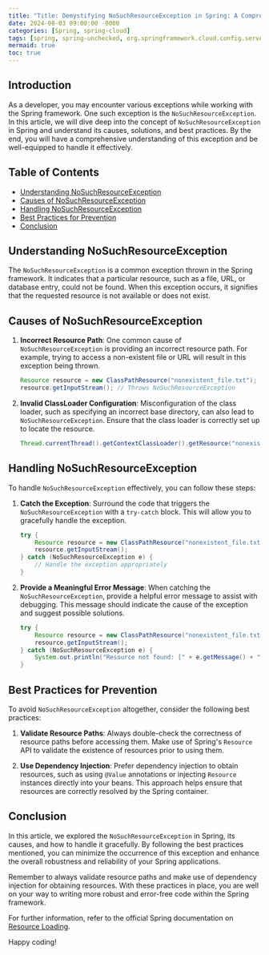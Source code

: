 ```yaml
---
title: "Title: Demystifying NoSuchResourceException in Spring: A Comprehensive Guide"
date: 2024-08-03 09:00:00 -0000
categories: [Spring, spring-cloud]
tags: [spring, spring-unchecked, org.springframework.cloud.config.server.resource]
mermaid: true
toc: true
---
```



## Introduction
As a developer, you may encounter various exceptions while working with the Spring framework. One such exception is the `NoSuchResourceException`. In this article, we will dive deep into the concept of `NoSuchResourceException` in Spring and understand its causes, solutions, and best practices. By the end, you will have a comprehensive understanding of this exception and be well-equipped to handle it effectively.

## Table of Contents
- [Understanding NoSuchResourceException](#understanding-nosuchresourceexception)
- [Causes of NoSuchResourceException](#causes-of-nosuchresourceexception)
- [Handling NoSuchResourceException](#handling-nosuchresourceexception)
- [Best Practices for Prevention](#best-practices-for-prevention)
- [Conclusion](#conclusion)

## Understanding NoSuchResourceException
The `NoSuchResourceException` is a common exception thrown in the Spring framework. It indicates that a particular resource, such as a file, URL, or database entry, could not be found. When this exception occurs, it signifies that the requested resource is not available or does not exist.

## Causes of NoSuchResourceException
1. **Incorrect Resource Path**: One common cause of `NoSuchResourceException` is providing an incorrect resource path. For example, trying to access a non-existent file or URL will result in this exception being thrown.
    
    ```java
    Resource resource = new ClassPathResource("nonexistent_file.txt");
    resource.getInputStream(); // Throws NoSuchResourceException
    ```
    
2. **Invalid ClassLoader Configuration**: Misconfiguration of the class loader, such as specifying an incorrect base directory, can also lead to `NoSuchResourceException`. Ensure that the class loader is correctly set up to locate the resource.

    ```java
    Thread.currentThread().getContextClassLoader().getResource("nonexistent_file.txt"); // Throws NoSuchResourceException
    ```
    
## Handling NoSuchResourceException
To handle `NoSuchResourceException` effectively, you can follow these steps:

1. **Catch the Exception**: Surround the code that triggers the `NoSuchResourceException` with a `try-catch` block. This will allow you to gracefully handle the exception.

    ```java
    try {
        Resource resource = new ClassPathResource("nonexistent_file.txt");
        resource.getInputStream();
    } catch (NoSuchResourceException e) {
        // Handle the exception appropriately
    }
    ```
    
2. **Provide a Meaningful Error Message**: When catching the `NoSuchResourceException`, provide a helpful error message to assist with debugging. This message should indicate the cause of the exception and suggest possible solutions.

    ```java
    try {
        Resource resource = new ClassPathResource("nonexistent_file.txt");
        resource.getInputStream();
    } catch (NoSuchResourceException e) {
        System.out.println("Resource not found: [" + e.getMessage() + "]");
    }
    ```

## Best Practices for Prevention
To avoid `NoSuchResourceException` altogether, consider the following best practices:

1. **Validate Resource Paths**: Always double-check the correctness of resource paths before accessing them. Make use of Spring's `Resource` API to validate the existence of resources prior to using them.

2. **Use Dependency Injection**: Prefer dependency injection to obtain resources, such as using `@Value` annotations or injecting `Resource` instances directly into your beans. This approach helps ensure that resources are correctly resolved by the Spring container.

## Conclusion
In this article, we explored the `NoSuchResourceException` in Spring, its causes, and how to handle it gracefully. By following the best practices mentioned, you can minimize the occurrence of this exception and enhance the overall robustness and reliability of your Spring applications.

Remember to always validate resource paths and make use of dependency injection for obtaining resources. With these practices in place, you are well on your way to writing more robust and error-free code within the Spring framework.

For further information, refer to the official Spring documentation on [Resource Loading](https://docs.spring.io/spring-framework/docs/current/reference/html/core.html#resources).

Happy coding!